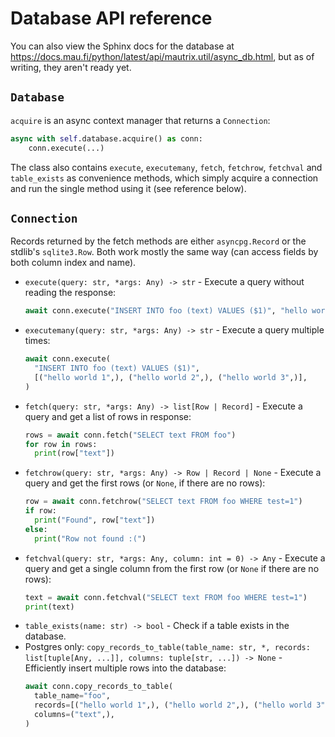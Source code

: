 # Database API reference

You can also view the Sphinx docs for the database at
<https://docs.mau.fi/python/latest/api/mautrix.util/async_db.html>,
but as of writing, they aren't ready yet.

## `Database`

`acquire` is an async context manager that returns a `Connection`:

```python
async with self.database.acquire() as conn:
    conn.execute(...)
```

The class also contains `execute`, `executemany`, `fetch`, `fetchrow`,
`fetchval` and `table_exists` as convenience methods, which simply acquire a
connection and run the single method using it (see reference below).

## `Connection`
Records returned by the fetch methods are either `asyncpg.Record` or the stdlib's
`sqlite3.Row`. Both work mostly the same way (can access fields by both
column index and name).

* `execute(query: str, *args: Any) -> str` -
  Execute a query without reading the response:
  ```python
  await conn.execute("INSERT INTO foo (text) VALUES ($1)", "hello world")
  ```
* `executemany(query: str, *args: Any) -> str` -
  Execute a query multiple times:
  ```python
  await conn.execute(
    "INSERT INTO foo (text) VALUES ($1)",
    [("hello world 1",), ("hello world 2",), ("hello world 3",)],
  )
  ```
* `fetch(query: str, *args: Any) -> list[Row | Record]` -
  Execute a query and get a list of rows in response:
  ```python
  rows = await conn.fetch("SELECT text FROM foo")
  for row in rows:
    print(row["text"])
  ```
* `fetchrow(query: str, *args: Any) -> Row | Record | None` -
  Execute a query and get the first rows (or `None`, if there are no rows):
  ```python
  row = await conn.fetchrow("SELECT text FROM foo WHERE test=1")
  if row:
    print("Found", row["text"])
  else:
    print("Row not found :(")
  ```
* `fetchval(query: str, *args: Any, column: int = 0) -> Any` -
  Execute a query and get a single column from the first row (or `None` if there are no rows):
  ```python
  text = await conn.fetchval("SELECT text FROM foo WHERE test=1")
  print(text)
  ```
* `table_exists(name: str) -> bool` - Check if a table exists in the database.
* Postgres only: `copy_records_to_table(table_name: str, *, records: list[tuple[Any, ...]], columns: tuple[str, ...]) -> None` -
  Efficiently insert multiple rows into the database:
  ```python
  await conn.copy_records_to_table(
    table_name="foo",
    records=[("hello world 1",), ("hello world 2",), ("hello world 3",)],
    columns=("text",),
  )
  ```
